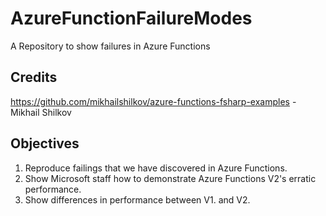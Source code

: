 # AzureFunctionFailureModes
A Repository to show failures in Azure Functions

## Credits
https://github.com/mikhailshilkov/azure-functions-fsharp-examples - Mikhail Shilkov

## Objectives

1. Reproduce failings that we have discovered in Azure Functions.
1. Show Microsoft staff how to demonstrate Azure Functions V2's erratic performance.
1. Show differences in performance between V1. and V2.
